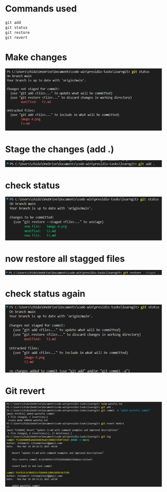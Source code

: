 # Commands used

```
git add
git status
git restore
git revert
```


# Make changes

![alt text](image-5.png)

# Stage the changes (add .)

![alt text](image-6.png)

# check status

![alt text](image-7.png)

# now restore all stagged files

![alt text](image-8.png)

# check status again

![alt text](image-9.png)

# Git revert 

![alt text](image-10.png)